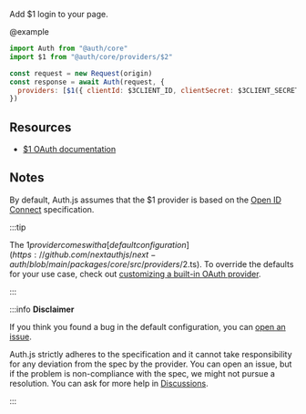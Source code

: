 Add $1 login to your page.

@example

```js
import Auth from "@auth/core"
import $1 from "@auth/core/providers/$2"

const request = new Request(origin)
const response = await Auth(request, {
  providers: [$1({ clientId: $3CLIENT_ID, clientSecret: $3CLIENT_SECRET })],
})
```

## Resources

 - [$1 OAuth documentation](https://example.com)

## Notes

By default, Auth.js assumes that the $1 provider is
based on the [Open ID Connect](https://openid.net/specs/openid-connect-core-1_0.html) specification.

:::tip

The $1 provider comes with a [default configuration](https://github.com/nextauthjs/next-auth/blob/main/packages/core/src/providers/$2.ts).
To override the defaults for your use case, check out [customizing a built-in OAuth provider](https://authjs.dev/guides/providers/custom-provider#override-default-options).

:::

:::info **Disclaimer**

If you think you found a bug in the default configuration, you can [open an issue](https://authjs.dev/new/provider-issue).

Auth.js strictly adheres to the specification and it cannot take responsibility for any deviation from
the spec by the provider. You can open an issue, but if the problem is non-compliance with the spec,
we might not pursue a resolution. You can ask for more help in [Discussions](https://authjs.dev/new/github-discussions).

:::
